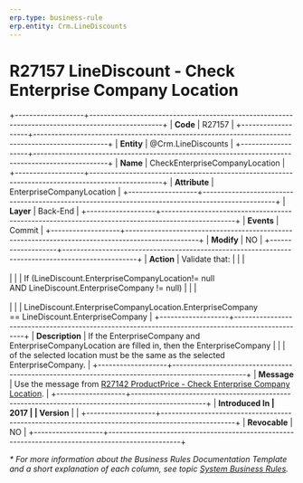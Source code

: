 ```yaml
---
erp.type: business-rule
erp.entity: Crm.LineDiscounts
---
```


# R27157 LineDiscount - Check Enterprise Company Location
+-------------------+--------------------------------------------------------------------------------------------------+
| **Code**          | R27157                                                                                           |
+-------------------+--------------------------------------------------------------------------------------------------+
| **Entity**        | @Crm.LineDiscounts                                                                               |
+-------------------+--------------------------------------------------------------------------------------------------+
| **Name**          | CheckEnterpriseCompanyLocation                                                                   |
+-------------------+--------------------------------------------------------------------------------------------------+
| **Attribute**     | EnterpriseCompanyLocation                                                                        |
+-------------------+--------------------------------------------------------------------------------------------------+
| **Layer**         | Back-End                                                                                         |
+-------------------+--------------------------------------------------------------------------------------------------+
| **Events**        | Commit                                                                                           |
+-------------------+--------------------------------------------------------------------------------------------------+
| **Modify**        | NO                                                                                               |
+-------------------+--------------------------------------------------------------------------------------------------+
| **Action**        | Validate that:                                                                                   |
|                   | <br/><br/>                                                                                       |
|                   | If (LineDiscount.EnterpriseCompanyLocation!= null AND LineDiscount.EnterpriseCompany != null)    |
|                   | <br/><br/>                                                                                       |
|                   | LineDiscount.EnterpriseCompanyLocation.EnterpriseCompany == LineDiscount.EnterpriseCompany       |
+-------------------+--------------------------------------------------------------------------------------------------+
| **Description**   | If the EnterpriseCompany and EnterpriseCompanyLocation are filled in, then the EnterpriseCompany |
|                   | of the selected location must be the same as the selected EnterpriseCompany.                     |
+-------------------+--------------------------------------------------------------------------------------------------+
| **Message**       | Use the message from [R27142 ProductPrice - Check Enterprise Company Location](R27142.md).       |
+-------------------+--------------------------------------------------------------------------------------------------+
| **Introduced In   | 2017                                                                                             |
| Version**         |                                                                                                  |
+-------------------+--------------------------------------------------------------------------------------------------+
| **Revocable**     | NO                                                                                               |
+-------------------+--------------------------------------------------------------------------------------------------+

*\* For more information about the Business Rules Documentation Template and a short explanation of each column, see
topic [System Business Rules](../templates/template-description-system-business-rules.md).*
